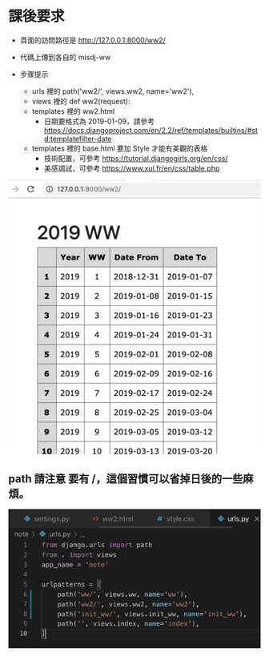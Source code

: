 # 課後要求

- 頁面的訪問路徑是 http://127.0.0.1:8000/ww2/
- 代碼上傳到各自的  misdj-ww
- 步骤提示

  - urls 裡的 path('ww2/', views.ww2, name='ww2'),
  - views 裡的 def ww2(request):
  - templates 裡的 ww2.html
    - 日期要格式為 2019-01-09，請參考  https://docs.djangoproject.com/en/2.2/ref/templates/builtins/#std:templatefilter-date
  - templates 裡的 base.html 要加 Style 才能有美觀的表格
    - 技術配置，可參考 https://tutorial.djangogirls.org/en/css/
    - 美感調試，可參考 https://www.xul.fr/en/css/table.php

![Step1](img/51v2.png)


## path 請注意 要有 /，這個習慣可以省掉日後的一些麻煩。
![Step1](img/52.png)

